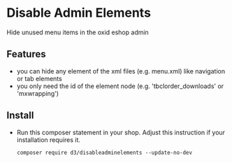 # Disable Admin Elements
Hide unused menu items in the oxid eshop admin

## Features

* you can hide any element of the xml files (e.g. menu.xml) like navigation or tab elements
* you only need the id of the element node (e.g. 'tbclorder_downloads' or 'mxwrapping')


## Install

* Run this composer statement in your shop. Adjust this instruction if your installation requires it.

    `composer require d3/disableadminelements --update-no-dev`
